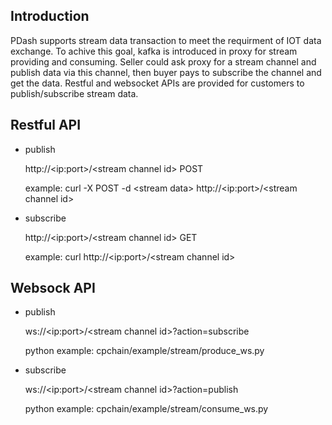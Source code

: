 ## Introduction

PDash supports stream data transaction to meet the requirment of IOT data exchange. To achive this goal, kafka is introduced
in proxy for stream providing and consuming. Seller could ask proxy for a stream channel and publish data via this channel, then buyer pays to subscribe the channel and get the data. Restful and websocket APIs are provided for customers to publish/subscribe stream data.

## Restful API

- publish

    http://\<ip:port>/\<stream channel id> POST

    example: curl -X POST -d \<stream data> http://\<ip:port>/\<stream channel id>

- subscribe

    http://\<ip:port>/\<stream channel id> GET

    example: curl http://\<ip:port>/\<stream channel id>

## Websock API

- publish

    ws://\<ip:port>/\<stream channel id>?action=subscribe

    python example: cpchain/example/stream/produce_ws.py
- subscribe

    ws://\<ip:port>/\<stream channel id>?action=publish

    python example: cpchain/example/stream/consume_ws.py
